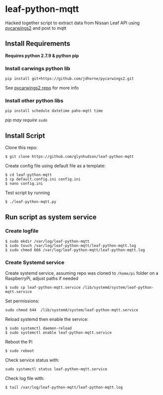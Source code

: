 # leaf-python-mqtt

Hacked together script to extract data from Nissan Leaf API using [pycarwings2](https://github.com/cedric222/pycarwings2) and post to mqtt

## Install Requirements

**Requires python 2.7.9 & python pip**

### Install carwings python lib

`pip install git+https://github.com/jdhorne/pycarwings2.git`

See [pycarwings2 repo](https://github.com/cedric222/pycarwings2) for more info

### Install other python libs

`pip install schedule datetime paho-mqtt time`

*pip may require `sudo`*


## Install Script 

Clone this repo:

`$ git clone https://github.com/glynhudson/leaf-python-mqtt`

Create config file using default file as a template:

```
$ cd leaf-python-mqtt
$ cp default.config.ini config.ini
$ nano config.ini
```
Test script by running

`$ ./leaf-python-mqtt.py`

## Run script as system service

### Create logfile

```
$ sudo mkdir /var/log/leaf-python-mqtt
$ sudo touch /var/log/leaf-python-mqtt/leaf-python-mqtt.log
$ sudo chmod 666 /var/log/leaf-python-mqtt/leaf-python-mqtt.log
```

### Create Systemd service 

Create systemd service, assuming repo was cloned to `/home/pi` folder on a RaspberryPi, adjust paths if needed

`$ sudo cp leaf-python-mqtt.service /lib/systemd/system/leaf-python-mqtt.service`

Set permissions: 

`sudo chmod 644  /lib/systemd/system/leaf-python-mqtt.service`

Reload systemd then enable the service:

```
$ sudo systemctl daemon-reload
$ sudo systemctl enable leaf-python-mqtt.service
```
Reboot the Pi

`$ sudo reboot`

Check service status with:

`sudo systemctl status leaf-python-mqtt.service`

Check log file with:

`$ tail /var/log/leaf-python-mqtt/leaf-python-mqtt.log`   
